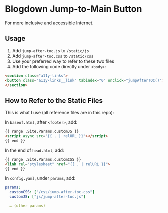 # Blogdown Jump-to-Main Button

For more inclusive and accessible Internet.

## Usage

1. Add `jump-after-toc.js` to `/static/js`
1. Add `jump-after-toc.css` to `/static/css`
1. Use your preferred way to refer to these two files
1. Add the following code directly under `<body>`:

```html
<section class="a11y-links">
<button class="a11y-links__link" tabindex="0" onclick="jumpAfterTOC()">Skip to main content</button>
</section>
```

## How to Refer to the Static Files

This is what I use (all reference files are in this repo):

In `baseof.html`, after `<footer>`, add:

```html
{{ range .Site.Params.customJS }}
<script async src="{{ . | relURL }}"></script>
{{ end }}
```

In the end of `head.html`, add:

```html
{{ range .Site.Params.customCSS }}
<link rel="stylesheet" href="{{ . | relURL }}">
{{ end }}
```

In `config.yaml`, under `params`, add:

```yaml
params:
  customCSS: ["/css/jump-after-toc.css"]
  customJS: ["js/jump-after-toc.js"]

  … (other params)
```
